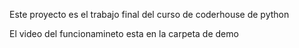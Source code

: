 Este proyecto es el trabajo final del curso de coderhouse de python

El video del funcionamineto esta en la carpeta de demo 

